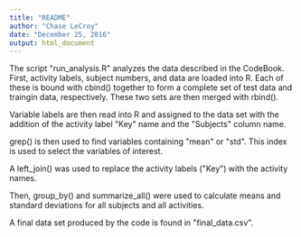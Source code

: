 ```yaml
---
title: "README"
author: "Chase LeCroy"
date: "December 25, 2016"
output: html_document
---
```


The script "run_analysis.R" analyzes the data described in the CodeBook. First, activity labels, subject numbers, and data are loaded into R. Each of these is bound with cbind() together to form a complete set of test data and traingin data, respectively. These two sets are then merged with rbind().

Variable labels are then read into R and assigned to the data set with the addition of the activity label "Key" name and the "Subjects" column name.

grep() is then used to find variables containing "mean" or "std". This index is used to select the variables of interest.

A left_join() was used to replace the activity labels ("Key") with the activity names.

Then, group_by() and summarize_all() were used to calculate means and standard deviations for all subjects and all activities.

A final data set produced by the code is found in "final_data.csv".

